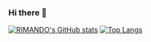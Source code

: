 ### Hi there 👋

[![RIMANDO's GitHub stats](https://github-readme-stats.vercel.app/api?username=yangdoyun446)](https://github.com/anuraghazra/github-readme-stats)
[![Top Langs](https://github-readme-stats.vercel.app/api/top-langs/?username=yangdoyun446)](https://github.com/anuraghazra/github-readme-stats)
